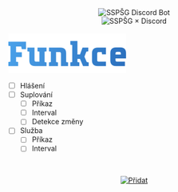 <div align="center">
    <img src="Design/Banner/SSPŠG Discord Bot.svg" alt="SSPŠG Discord Bot"/>
</div>
<div align="center">
    <img src="Design/Banner/SSPŠG Discord.svg" alt="SSPŠG × Discord"/>
</div>

<br/>
<img src="Design/Nadpis/Funkce.svg" alt="Funkce">

- [ ] Hlášení
- [ ] Suplování
    - [ ] Příkaz
    - [ ] Interval
    - [ ] Detekce změny
- [ ] Služba
    - [ ] Příkaz
    - [ ] Interval

<br/>
<p align="center">
    <a href="https://discord.com/api/oauth2/authorize?client_id=1080575281091326063&permissions=274877908992&scope=bot%20applications.commands">
        <img src="Design/Banner/Přidat.svg" alt="Přidat"/>
    </a>
</p>
